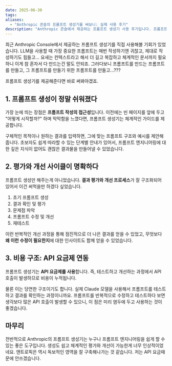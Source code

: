 ```yaml
---
date: 2025-06-30
tags: 
aliases:
  - "Anthropic 콘솔의 프롬프트 생성기를 써보니: 실제 사용 후기"
description: "Anthropic 콘솔에서 제공하는 프롬프트 생성기 사용 후기입니다. 프롬프트 작성의 접근성, 체계적인 평가 및 개선 과정의 장점을 설명하고, API 요금제와 연동되는 비용 구조에 대해 언급하며 전반적인 사용 경험을 공유합니다."
---
```

최근 Anthropic Console에서 제공하는 프롬프트 생성기를 직접 사용해볼 기회가 있었습니다. LLM을 사용할 때 가장 중요한 프롬프트는 매번 작성하기엔 귀찮고, 제대로 작성하기도 힘들고...
요새는 컨텍스트라고 해서 더 길고 복잡하고 체계적인 문서까지 필요하니 이게 참 혼자서 다 만드는건 말도 안되죠.
그러다보니 프롬프트를 만드는 프롬프트를 만들고, 그 프롬프트를 만들기 위한 프롬프트를 만들고...???

프롬프트 생성기를 제공해준다면 바로 써봐야겠죠.
## 1. 프롬프트 생성이 정말 쉬워졌다

가장 눈에 띄는 장점은 **프롬프트 작성의 접근성**입니다. 이전에는 빈 페이지를 앞에 두고 "어떻게 시작할까?" 하며 막막함을 느꼈다면, 프롬프트 생성기는 체계적인 가이드를 제공합니다.

구체적인 목적이나 원하는 결과를 입력하면, 그에 맞는 프롬프트 구조와 예시를 제안해줍니다. 초보자도 쉽게 따라할 수 있는 단계별 안내가 있어서, 프롬프트 엔지니어링에 대한 깊은 지식이 없어도 괜찮은 결과물을 만들어낼 수 있었습니다.

## 2. 평가와 개선 사이클이 명확하다

프롬프트 생성만 해주는게 아니었습니다. **결과 평가와 개선 프로세스**가 잘 구조화되어 있어서 이건 써먹을만 하겠다 싶었습니다. 

1. 초기 프롬프트 생성
2. 결과 확인 및 평가
3. 문제점 파악
4. 프롬프트 수정 및 개선
5. 재테스트

이런 반복적인 개선 과정을 통해 점진적으로 더 나은 결과를 얻을 수 있었고, 무엇보다 **왜 이런 수정이 필요한지**에 대한 인사이트도 함께 얻을 수 있었습니다.

## 3. 비용 구조: API 요금제 연동

프롬프트 생성기는 **API 요금제를 사용**합니다. 즉, 테스트하고 개선하는 과정에서 API 호출이 발생하므로 비용이 누적됩니다.

물론 이는 당연한 구조이기도 합니다. 실제 Claude 모델을 사용해서 프롬프트를 테스트하고 결과를 확인하는 과정이니까요. 프롬프트를 반복적으로 수정하고 테스트하다 보면 생각보다 많은 API 호출이 발생할 수 있으니, 이 점은 미리 염두에 두고 사용하는 것이 좋겠습니다.

## 마무리

전반적으로 Anthropic의 프롬프트 생성기는 누구나 프롬프트 엔지니어링을 쉽게 할 수 있는 좋은 도구입니다. 생성도 쉽고 체계적인 평가와 개선이 가능한게 너무 인상적이었네요. 앤트로픽은 역시 독보적인 영역을 잘 구축해나가는 것 같습니다. 저는 API 요금때문에 안쓰겠습니다.